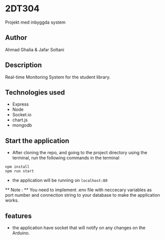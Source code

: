 # 2DT304
Projekt med inbyggda system

## Author
Ahmad Ghalia & Jafar Soltani

## Description
Real-time Monitoring System for the student library.

## Technologies used
* Express
* Node
* Socket.io
* chart.js
* mongodb



## Start the application
* After cloning the repo, and going to the project directory using the terminal, run the following commands in the terminal

```
npm install
npm run start
```

* the application will be running on `localhost:80`


** Note : ** 
You need to implement .env file with neccecary variables as port number and connection string to your database to make the application works.


## features
* the application have socket that will notify on any changes on the Arduino.

